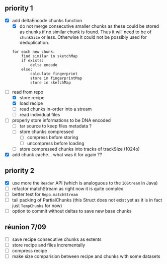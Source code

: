 priority 1
----------
- [x] add deltaEncode chunks function
    - [x] do not merge consecutive smaller chunks as these could be stored as chunks if no similar chunk is found. Thus it will need to be of `chunkSize` or less. Otherwise it could not be possibly used for deduplication.
    ```
    for each new chunk:
        find similar in sketchMap
        if exists:
            delta encode
        else:
            calculate fingerprint
            store in fingerprintMap
            store in sketchMap
    ```
- [ ] read from repo
    - [x] store recipe
    - [x] load recipe
    - [ ] read chunks in-order into a stream
    - [ ] read individual files
- [ ] properly store informations to be DNA encoded
    - [ ] tar source to keep files metadata ?
    - [ ] store chunks compressed
        - [ ] compress before storing
        - [ ] uncompress before loading
    - [ ] store compressed chunks into tracks of trackSize (1024o)
- [x] add chunk cache... what was it for again ??

priority 2
----------
- [x] use more the `Reader` API (which is analoguous to the `IOStream` in Java)
- [ ] refactor matchStream as right now it is quite complex
- [ ] better test for `Repo.matchStream`
- [ ] tail packing of PartialChunks (this Struct does not exist yet as it is in fact just `TempChunks` for now)
- [ ] option to commit without deltas to save new base chunks

réunion 7/09
------------
- [ ] save recipe consecutive chunks as extents
- [ ] store recipe and files incrementally
- [ ] compress recipe
- [ ] make size comparision between recipe and chunks with some datasets

